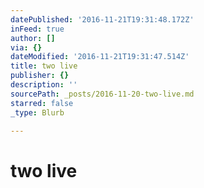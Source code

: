 ```yaml
---
datePublished: '2016-11-21T19:31:48.172Z'
inFeed: true
author: []
via: {}
dateModified: '2016-11-21T19:31:47.514Z'
title: two live
publisher: {}
description: ''
sourcePath: _posts/2016-11-20-two-live.md
starred: false
_type: Blurb

---
```

# two live